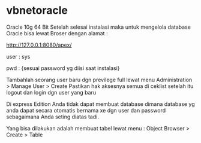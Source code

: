 # vbnetoracle
Oracle 10g 64 Bit
Setelah selesai instalasi maka untuk mengelola database Oracle bisa lewat Broser dengan alamat :

http://127.0.0.1:8080/apex/


user : sys

pwd : {sesuai password yg diisi saat instalasi}

Tambahlah seorang user baru dgn previlege full lewat menu
Administration > Manage User > Create
Pastikan hak aksesnya semua di ceklist
setelah itu logout dan login dgn user yang baru

Di express Edition Anda tidak dapat membuat database dimana database yg anda dapat
secara otomatis bernama xe dgn user dan password sebagaimana Anda seting diatas tadi.

Yang bisa dilakukan adalah membuat tabel lewat menu :
Object Browser > Create > Table
